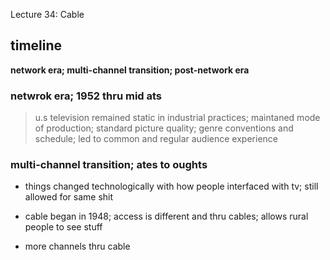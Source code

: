 <!-- 2020 11 29 RTFN LX -->
Lecture 34: Cable

<!--
## key concepts
network era
multi channel transition
Cable
cnn
espn
launch of mtv
music videos and their evolution
 -->

## timeline

**network era; multi-channel transition; post-network era**

### netwrok era; 1952 thru mid ats

> u.s television remained static in industrial practices; maintaned mode of production; standard picture quality; genre conventions and schedule; led to common and regular audience experience

<!-- almost a quote; 03:13; lotz; the telelvisiohn till be revolutionized -->


### multi-channel transition; ates to oughts

- things changed technologically with how people interfaced with tv; still allowed for same shit

- cable began in 1948; access is different and thru cables; allows rural people to see stuff

- more channels thru cable



<!--
abbreviartion key
-->

